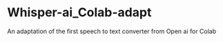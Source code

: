 # Whisper-ai_Colab-adapt
An adaptation of the first speech to text converter from Open ai for Colab
